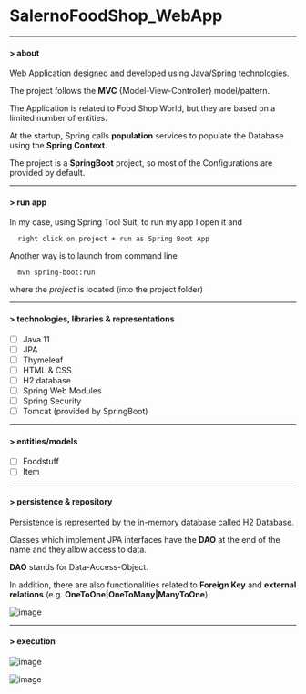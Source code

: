 # SalernoFoodShop_WebApp

---

#### > about

Web Application designed and developed using Java/Spring technologies. 

The project follows the **MVC** {Model-View-Controller} model/pattern. 

The Application is related to Food Shop World, but they are based on a limited number of entities. 

At the startup, Spring calls **population** services to populate the Database using the **Spring Context**.

The project is a **SpringBoot** project, so most of the Configurations are provided by default.

---

#### > run app

In my case, using Spring Tool Suit, to run my app I open it and
```
  right click on project + run as Spring Boot App
```
Another way is to launch from command line
```
  mvn spring-boot:run
```
where the *project* is located (into the project folder)

---

#### > technologies, libraries & representations

- [ ] Java 11     
- [ ] JPA
- [ ] Thymeleaf
- [ ] HTML & CSS
- [ ] H2 database
- [ ] Spring Web Modules
- [ ] Spring Security
- [ ] Tomcat (provided by SpringBoot)

---
#### > entities/models 

- [ ] Foodstuff
- [ ] Item

---

#### > persistence & repository 

Persistence is represented by the in-memory database called H2 Database.

Classes which implement JPA interfaces have the **DAO** at the end of the name and they allow access to data.

**DAO** stands for Data-Access-Object.

In addition, there are also functionalities related to **Foreign Key** and **external relations** (e.g. **OneToOne|OneToMany|ManyToOne**).

![image](https://user-images.githubusercontent.com/45211249/124300613-0bb94780-db5f-11eb-8ccd-1f3383c9555b.png)

---
#### > execution

![image](https://user-images.githubusercontent.com/45211249/124114446-df250300-da6c-11eb-848a-9efa1bc906cc.png)

![image](https://user-images.githubusercontent.com/45211249/124300936-63f04980-db5f-11eb-8ad6-87f233a71bba.png)


